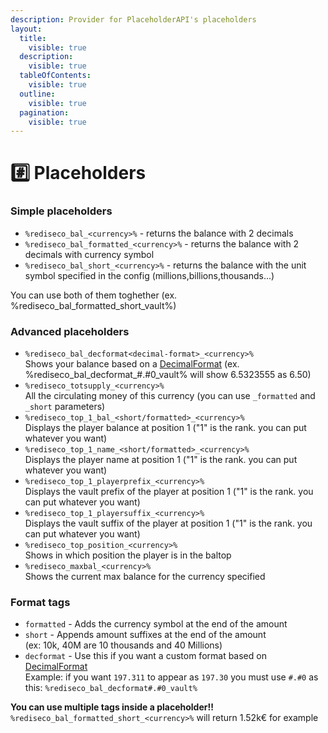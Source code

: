 ```yaml
---
description: Provider for PlaceholderAPI's placeholders
layout:
  title:
    visible: true
  description:
    visible: true
  tableOfContents:
    visible: true
  outline:
    visible: true
  pagination:
    visible: true
---
```


# #️⃣ Placeholders

### Simple placeholders

* `%rediseco_bal_<currency>%` - returns the balance with 2 decimals
* `%rediseco_bal_formatted_<currency>%` - returns the balance with 2 decimals with currency symbol
* `%rediseco_bal_short_<currency>%` - returns the balance with the unit symbol specified in the config (millions,billions,thousands...)

You can use both of them toghether (ex. %rediseco\_bal\_formatted\_short\_vault%)

### Advanced placeholders

* `%rediseco_bal_decformat<decimal-format>_<currency>%` \
  Shows your balance based on a [DecimalFormat](https://www.baeldung.com/java-decimalformat) (ex. %rediseco\_bal\_decformat\_#.#0\_vault% will show 6.5323555 as 6.50)
* `%rediseco_totsupply_<currency>%`\
  All the circulating money of this currency (you can use `_formatted` and `_short` parameters)
* `%rediseco_top_1_bal_<short/formatted>_<currency>%`\
  Displays the player balance at position 1 ("1" is the rank. you can put whatever you want)
* `%rediseco_top_1_name_<short/formatted>_<currency>%`\
  Displays the player name at position 1 ("1" is the rank. you can put whatever you want)
* `%rediseco_top_1_playerprefix_<currency>%`\
  Displays the vault prefix of the player at position 1 ("1" is the rank. you can put whatever you want)
* `%rediseco_top_1_playersuffix_<currency>%`\
  Displays the vault suffix of the player at position 1 ("1" is the rank. you can put whatever you want)
* `%rediseco_top_position_<currency>%`\
  Shows in which position the player is in the baltop
* `%rediseco_maxbal_<currency>%`\
  Shows the current max balance for the currency specified

### Format tags

* `formatted` - Adds the currency symbol at the end of the amount
* `short` - Appends amount suffixes at the end of the amount \
  (ex: 10k, 40M are 10 thousands and 40 Millions)
* `decformat` - Use this if you want a custom format based on [DecimalFormat](https://www.baeldung.com/java-decimalformat)\
  Example: if you want `197.311` to appear as `197.30` you must use `#.#0` as this: `%rediseco_bal_decformat#.#0_vault%`

**You can use multiple tags inside a placeholder!!**\
`%rediseco_bal_formatted_short_<currency>%` will return 1.52k€ for example
